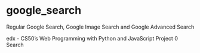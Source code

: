 # google_search
Regular Google Search, Google Image Search and Google Advanced Search

edx - CS50’s Web Programming with Python and JavaScript Project 0 Search
